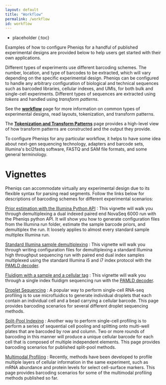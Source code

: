 ```yaml
---
layout: default
title: "Workflow"
permalink: /workflow
id: workflow
---
```


* placeholder
{:toc}

Examples of how to configure Pheniqs for a handful of published experimental designs are provided below to help users get started with their own applications.

Different types of experiments use different barcoding schemes. The number, location, and type of barcodes to be extracted, which will vary depending on the specific experimental design. Pheniqs can be configured to handle any arbitrary configuration of biological and technical sequences such as barcoded libraries, cellular indexes, and UMIs, for both bulk and single-cell experiments. Different types of sequences are extracted using _tokens_ and handled using _transform patterns_.

See the [**workflow**](workflow) page for more information on common types of experimental designs, read layouts, tokenization, and transform patterns.

The [**Tokenization and Transform Patterns**](tokenization) page provides a high-level view of how transform patterns are constructed and the output they provide.

To configure Pheniqs for any particular workflow, it helps to have some idea about next-gen sequencing technology, adapters and barcode sets, Illumina's bcl2fastq software, FASTQ and SAM file formats, and some general terminology.


# Vignettes

Pheniqs can accommodate virtually any experimental design due to its flexible syntax for parsing read segments. Follow the links below for descriptions of barcoding schemes for different experimental scenarios:

[Prior estimation with the Illumina Python API](vignettes/illumina_python_api)
: This vignette will walk you through demultiplexing a dual indexed paired end NovaSeq 6000 run with the Pheniqs python API. It will show you how to generate configuration files from the Illumina run folder, estimate the sample barcode priors, and demultiplex the run. It loosely applies to almost every standard sample multiplex Illumina run.

[Standard Illumina sample demultiplexing](vignettes/illumina.html)
: This vignette will walk you through writing configuration files for demultiplexing a standard Illumina high throughput sequencing run with paired end dual index samples multiplexed using the standard Illumina i5 and i7 index protocol with the [PAMLD decoder](glossary#phred_adjusted_maximum_likelihood_decoding).

[Fluidigm with a sample and a cellular tag](vignettes/fluidigm.html)
: This vignette will walk you through a single index fluidigm sequencing run with the [PAMLD decoder](glossary#phred_adjusted_maximum_likelihood_decoding).

[Droplet Sequencing](vignettes/droplet.html)
: A popular way to perform single-cell RNA-seq profiling is to use microfluidics to generate individual droplets that each contain an individual cell and a bead carrying a cellular barcode. This page provides barcoding scenarios for several different droplet sequencing methods.

[Split-Pool Indexing](vignettes/split_pool.html)
: Another way to perform single-cell profiling is to perform a series of sequential cell pooling and splitting onto multi-well plates that are barcoded by row and column. Two or more rounds of barcoding in this manner will produce a unique cellular barcode for each cell that is composed of multiple independent elements. This page provides barcoding scenarios for published split-pool methods.

[Multimodal Profiling](vignettes/multimodal.html)
: Recently, methods have been developed to profile multiple layers of cellular information in the same experiment, such as mRNA abundance and protein levels for select cell-surface markers. This page provides barcoding scenarios for some of the multimodal profiling methods published so far.
